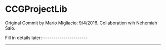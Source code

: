 # CCGProjectLib

Original Commit by Mario Migliacio: 9/4/2016.
Collaboration wih Nehemiah Salo.

Fill in details later:-----------------------

---------------------------------------------